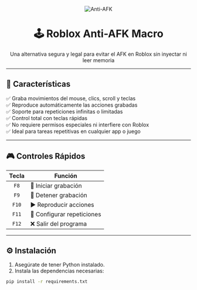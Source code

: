 <p align="center">
  <img src="https://img.shields.io/badge/Anti--AFK-Roblox-blueviolet?style=for-the-badge&logo=python&logoColor=white" alt="Anti-AFK">
</p>

<h1 align="center">🕹️ Roblox Anti-AFK Macro</h1>
<p align="center">Una alternativa segura y legal para evitar el AFK en Roblox sin inyectar ni leer memoria</p>

---

## 🚀 Características

✅ Graba movimientos del mouse, clics, scroll y teclas  
✅ Reproduce automáticamente las acciones grabadas  
✅ Soporte para repeticiones infinitas o limitadas  
✅ Control total con teclas rápidas  
✅ No requiere permisos especiales ni interfiere con Roblox  
✅ Ideal para tareas repetitivas en cualquier app o juego  

---

## 🎮 Controles Rápidos

| Tecla | Función                      |
|:-----:|------------------------------|
| `F8`  | 🎥 Iniciar grabación         |
| `F9`  | 🛑 Detener grabación         |
| `F10` | ▶ Reproducir acciones        |
| `F11` | 🔁 Configurar repeticiones   |
| `F12` | ❌ Salir del programa        |

---

## ⚙️ Instalación

1. Asegúrate de tener Python instalado.
2. Instala las dependencias necesarias:

```bash
pip install -r requirements.txt

